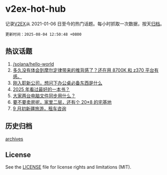 # v2ex-hot-hub

 记录[V2EX](https://www.v2ex.com/)从 2021-01-06 日至今的热门话题。每小时抓取一次数据，按天[归档](archives)。

`更新时间：2025-08-04 12:50:48 +0800`

## 热议话题

1. [/solana/hello-world](https://www.v2ex.com/t/1149587)
1. [多久没有体会到摩尔定律带来的推背感了？还在用 8700K 和 z370 平台有感。](https://www.v2ex.com/t/1149573)
1. [刚入职新公司，想问下办公桌必备东西是什么](https://www.v2ex.com/t/1149672)
1. [2025 年看过最好的一本书？](https://www.v2ex.com/t/1149709)
1. [大家两台电脑文件同步用什么？](https://www.v2ex.com/t/1149599)
1. [要不要卖房呢，家里二层，还有个 20*8 的宅基地](https://www.v2ex.com/t/1149685)
1. [9 月初新疆旅游，租车咨询](https://www.v2ex.com/t/1149701)

## 历史归档

[archives](archives)

## License

See the [LICENSE](LICENSE) file for license rights and limitations (MIT).

